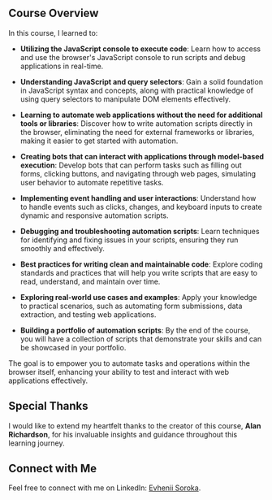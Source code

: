 ## Course Overview

In this course, I learned to:

- **Utilizing the JavaScript console to execute code**: Learn how to access and use the browser's JavaScript console to run scripts and debug applications in real-time.
  
- **Understanding JavaScript and query selectors**: Gain a solid foundation in JavaScript syntax and concepts, along with practical knowledge of using query selectors to manipulate DOM elements effectively.

- **Learning to automate web applications without the need for additional tools or libraries**: Discover how to write automation scripts directly in the browser, eliminating the need for external frameworks or libraries, making it easier to get started with automation.

- **Creating bots that can interact with applications through model-based execution**: Develop bots that can perform tasks such as filling out forms, clicking buttons, and navigating through web pages, simulating user behavior to automate repetitive tasks.

- **Implementing event handling and user interactions**: Understand how to handle events such as clicks, changes, and keyboard inputs to create dynamic and responsive automation scripts.

- **Debugging and troubleshooting automation scripts**: Learn techniques for identifying and fixing issues in your scripts, ensuring they run smoothly and effectively.

- **Best practices for writing clean and maintainable code**: Explore coding standards and practices that will help you write scripts that are easy to read, understand, and maintain over time.

- **Exploring real-world use cases and examples**: Apply your knowledge to practical scenarios, such as automating form submissions, data extraction, and testing web applications.

- **Building a portfolio of automation scripts**: By the end of the course, you will have a collection of scripts that demonstrate your skills and can be showcased in your portfolio.

The goal is to empower you to automate tasks and operations within the browser itself, enhancing your ability to test and interact with web applications effectively.

## Special Thanks

I would like to extend my heartfelt thanks to the creator of this course, **Alan Richardson**, for his invaluable insights and guidance throughout this learning journey.

## Connect with Me

Feel free to connect with me on LinkedIn: [Evhenii Soroka](https://www.linkedin.com/in/evgeeso/).
